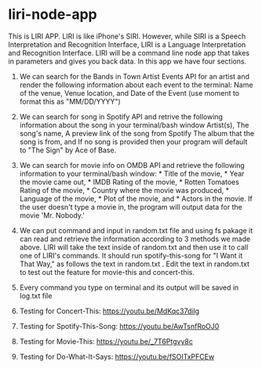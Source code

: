 # liri-node-app
This is LIRI APP. LIRI is like iPhone's SIRI. However, while SIRI is a Speech Interpretation and Recognition Interface, LIRI is a Language Interpretation and Recognition Interface. LIRI will be a command line node app that takes in parameters and gives you back data. In this app we have four sections. 

1) We can search for the Bands in Town Artist Events API for an artist and render the following information about each event to the terminal:
Name of the venue,
Venue location, and
Date of the Event (use moment to format this as "MM/DD/YYYY")

2) We can search for song in Spotify API and retrive the following information about the song in your terminal/bash window
Artist(s),
The song's name,
A preview link of the song from Spotify The album that the song is from, and
If no song is provided then your program will default to "The Sign" by Ace of Base.

3) We can search for movie info on OMDB API and retrieve the following information to your terminal/bash window:
        * Title of the movie,
        * Year the movie came out,
        * IMDB Rating of the movie,
        * Rotten Tomatoes Rating of the movie,
        * Country where the movie was produced,
        * Language of the movie,
        * Plot of the movie, and
        * Actors in the movie.
If the user doesn't type a movie in, the program will output data for the movie 'Mr. Nobody.'

4) We can put command and input in random.txt file and using fs pakage it can read and retrieve the information according to 3 methods we made above.
LIRI will take the text inside of random.txt and then use it to call one of LIRI's commands.
It should run spotify-this-song for "I Want it That Way," as follows the text in random.txt . Edit the text in random.txt to test out the feature for movie-this and concert-this.

5) Every command you type on terminal and its output will be saved in log.txt file

1) Testing for Concert-This: https://youtu.be/MdKqc37dilg
2) Testing for Spotify-This-Song: https://youtu.be/AwTsnfRoOJ0
3) Testing for Movie-This: https://youtu.be/_7T6Ptgvy8c
4) Testing for Do-What-It-Says: https://youtu.be/fSOITxPFCEw
